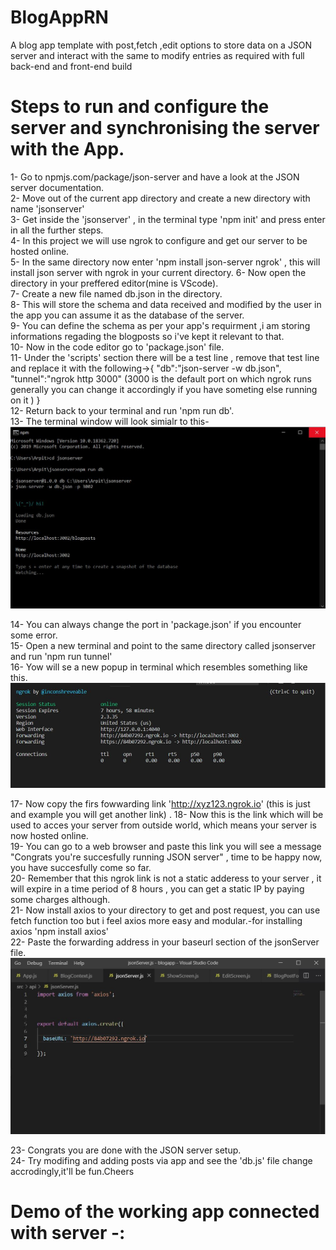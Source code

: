 # BlogAppRN
A blog app template with post,fetch ,edit options to store data on a JSON server and interact with the same to modify entries as required with full back-end and front-end build

# Steps to run and configure the server and synchronising the server with the App.
1- Go to npmjs.com/package/json-server and have a look at the JSON server documentation.  
2- Move out of the current app directory and create a new directory with name 'jsonserver'  
3- Get inside the 'jsonserver' , in the terminal type 'npm init' and press enter in all the further steps.  
4- In this project we will use ngrok to configure and get our server to be hosted online.  
5- In the same directory now enter 'npm install json-server ngrok' , this will install json server with ngrok in your current directory. 
6- Now open the directory in your preffered editor(mine is VScode).    
7- Create a new file named db.json in the directory.  
8- This will store the schema and data received and modified by the user in the app you can assume it as the database of the server.  
9- You can define the schema as per your app's requirment ,i am storing informations regading the blogposts so i've kept it relevant to that.  
10- Now in the code editor go to 'package.json' file.  
11- Under the 'scripts' section there will be a test line , remove that test line and replace it with the following->{ "db":"json-server -w db.json",
"tunnel":"ngrok http 3000"     (3000 is the default port on which ngrok runs generally you can change it accordingly if you have someting                                 else running on it )
}  
12- Return back to your terminal and run 'npm run db'.  
13- The terminal window will look simialr to this-  
![](Server%20demo%20and%20visuals/server%20config.JPG)



14- You can always change the port in 'package.json' if you encounter some error.  
15- Open a new terminal and point to the same directory called jsonserver and run 'npm run tunnel'  
16- Yow will se a new popup in terminal which resembles something like this.  
![](Server%20demo%20and%20visuals/ngrokConfig.JPG)


17- Now copy the firs fowwarding link 'http://xyz123.ngrok.io' (this is just and example you will get another link) .
18- Now this is the link which will be used to acces your server from outside world, which means your server is now hosted online.  
19- You can go to a web browser and paste this link you will see a message "Congrats you're succesfully running JSON server" , time to be happy now, you have succesfully come so far.  
20- Remember that this ngrok link is not a static adderess to your server , it will expire in a time period of 8 hours , you can get a static IP by paying some charges although.  
21- Now install axios to your directory to get and post request, you can use fetch function too but i feel axios more easy and modular.-for installing axios 'npm install axios'  
22- Paste the forwarding address in your baseurl section of the jsonServer file.  
![](Server%20demo%20and%20visuals/jsonserverconfigngrok.JPG)


23- Congrats you are done with the JSON server setup.  
24- Try modifing and adding posts via app and see the 'db.js' file change accrodingly,it'll be fun.Cheers  

# Demo of the working app connected with server -:  

